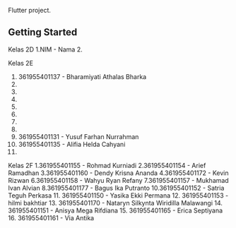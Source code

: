 Flutter project.

## Getting Started

Kelas 2D
1.NIM - Nama
2. 

Kelas 2E
1. 361955401137 - Bharamiyati Athalas Bharka
2.
3.
4.
5.
6.
7.
8.
9. 361955401131 - Yusuf Farhan Nurrahman
12. 361955401135 - Alifia Helda Cahyani
13. 

Kelas 2F
1.361955401155 - Rohmad Kurniadi
2.361955401154 - Arief Ramadhan
3.361955401160 - Dendy Krisna Ananda
4.361955401172 - Kevin Rizwan
6.361955401158 - Wahyu Ryan Refany
7.361955401157 - Mukhamad Ivan Alvian
8.361955401177 - Bagus Ika Putranto
10.361955401152 - Satria Teguh Perkasa
11. 361955401150 - Yasika Ekki Permana
12. 361955401153 - hilmi bakhtiar
13. 361955401170 - Nataryn Silkynta Wiridilla Malawangi
14. 361955401151 - Anisya Mega Rifdiana
15. 361955401165 - Erica Septiyana
16. 361955401161 - Via Antika
